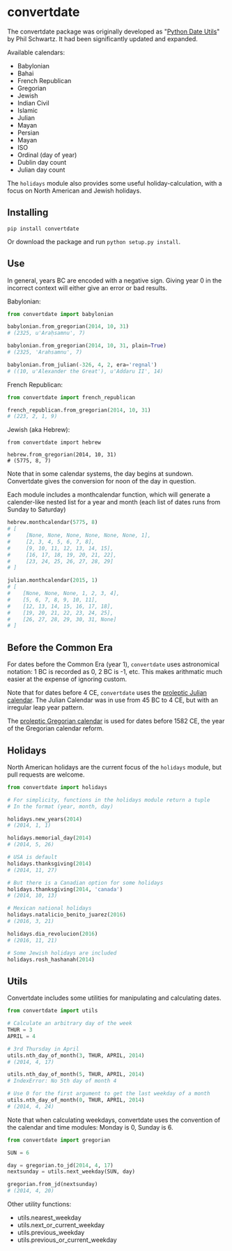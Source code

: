 convertdate
===========

The convertdate package was originally developed as "[Python Date Utils](http://sourceforge.net/projects/pythondateutil/)" by Phil Schwartz. It had been significantly updated and expanded.

Available calendars:

* Babylonian
* Bahai
* French Republican
* Gregorian
* Jewish
* Indian Civil
* Islamic
* Julian
* Mayan
* Persian
* Mayan
* ISO
* Ordinal (day of year)
* Dublin day count
* Julian day count


The `holidays` module also provides some useful holiday-calculation, with a focus on North American and Jewish holidays.

Installing
-------

`pip install convertdate`

Or download the package and run `python setup.py install`.

Use
-----

In general, years BC are encoded with a negative sign. Giving year 0 in the incorrect context will either give an error or bad results.

Babylonian:

````python
from convertdate import babylonian

babylonian.from_gregorian(2014, 10, 31)
# (2325, u'Araḥsamnu', 7)

babylonian.from_gregorian(2014, 10, 31, plain=True)
# (2325, 'Arahsamnu', 7)

babylonian.from_julian(-326, 4, 2, era='regnal')
# ((10, u'Alexander the Great'), u'Addaru II', 14)
````

French Republican:

````python
from convertdate import french_republican

french_republican.from_gregorian(2014, 10, 31)
# (223, 2, 1, 9)
````

Jewish (aka Hebrew):

````
from convertdate import hebrew

hebrew.from_gregorian(2014, 10, 31)
# (5775, 8, 7)
````

Note that in some calendar systems, the day begins at sundown.
Convertdate gives the conversion for noon of the day in question.

Each module includes a monthcalendar function, which will generate a
calender-like nested list for a year and month (each list of dates runs
from Sunday to Saturday)

````python
hebrew.monthcalendar(5775, 8)
# [
#     [None, None, None, None, None, None, 1],
#     [2, 3, 4, 5, 6, 7, 8],
#     [9, 10, 11, 12, 13, 14, 15],
#     [16, 17, 18, 19, 20, 21, 22],
#     [23, 24, 25, 26, 27, 28, 29]
# ]

julian.monthcalendar(2015, 1)
# [
#    [None, None, None, 1, 2, 3, 4],
#    [5, 6, 7, 8, 9, 10, 11],
#    [12, 13, 14, 15, 16, 17, 18],
#    [19, 20, 21, 22, 23, 24, 25],
#    [26, 27, 28, 29, 30, 31, None]
# ]
````

Before the Common Era
---------------------

For dates before the Common Era (year 1), `convertdate` uses astronomical notation: 1 BC is recorded as 0, 2 BC is -1, etc. This makes arithmatic much easier at the expense of ignoring custom.

Note that for dates before 4 CE, `convertdate` uses the [proleptic Julian calendar](https://en.wikipedia.org/wiki/Proleptic_Julian_calendar). The Julian Calendar was in use from 45 BC to 4 CE, but with an irregular leap year pattern.

The [proleptic Gregorian calendar](https://en.wikipedia.org/wiki/Proleptic_Gregorian_calendar) is used for dates before 1582 CE, the year of the Gregorian calendar reform.

Holidays
--------

North American holidays are the current focus of the `holidays` module, but pull requests are welcome.

````python
from convertdate import holidays

# For simplicity, functions in the holidays module return a tuple
# In the format (year, month, day)

holidays.new_years(2014)
# (2014, 1, 1)

holidays.memorial_day(2014)
# (2014, 5, 26)

# USA is default
holidays.thanksgiving(2014)
# (2014, 11, 27)

# But there is a Canadian option for some holidays
holidays.thanksgiving(2014, 'canada')
# (2014, 10, 13)

# Mexican national holidays
holidays.natalicio_benito_juarez(2016)
# (2016, 3, 21)

holidays.dia_revolucion(2016)
# (2016, 11, 21)

# Some Jewish holidays are included
holidays.rosh_hashanah(2014)
````

Utils
-----

Convertdate includes some utilities for manipulating and calculating
dates.

````python
from convertdate import utils

# Calculate an arbitrary day of the week
THUR = 3
APRIL = 4

# 3rd Thursday in April
utils.nth_day_of_month(3, THUR, APRIL, 2014)
# (2014, 4, 17)

utils.nth_day_of_month(5, THUR, APRIL, 2014)
# IndexError: No 5th day of month 4

# Use 0 for the first argument to get the last weekday of a month
utils.nth_day_of_month(0, THUR, APRIL, 2014)
# (2014, 4, 24)
````

Note that when calculating weekdays, convertdate uses the convention of
the calendar and time modules: Monday is 0, Sunday is 6.

````python
from convertdate import gregorian

SUN = 6

day = gregorian.to_jd(2014, 4, 17)
nextsunday = utils.next_weekday(SUN, day)

gregorian.from_jd(nextsunday)
# (2014, 4, 20)
````

Other utility functions:

* utils.nearest_weekday
* utils.next_or_current_weekday
* utils.previous_weekday
* utils.previous_or_current_weekday

